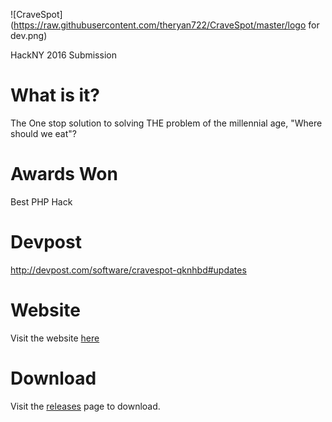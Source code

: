 ![CraveSpot](https://raw.githubusercontent.com/theryan722/CraveSpot/master/logo for dev.png)

HackNY 2016 Submission

# What is it?
The One stop solution to solving THE problem of the millennial age, "Where should we eat"?

# Awards Won
Best PHP Hack

# Devpost
http://devpost.com/software/cravespot-qknhbd#updates

# Website
Visit the website [here](http://ryanoday.com/hackathons/cravespot/site/)

# Download
Visit the [releases](https://github.com/theryan722/CraveSpot/releases) page to download.
